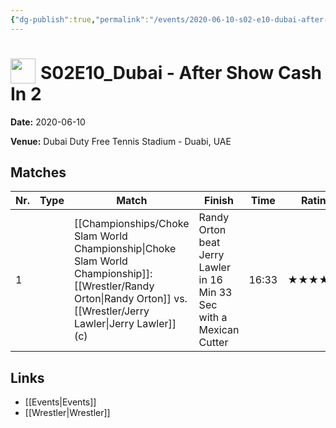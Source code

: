 ```yaml
---
{"dg-publish":true,"permalink":"/events/2020-06-10-s02-e10-dubai-after-show-cash-in-2/","title":"S02E10_Dubai - After Show Cash In 2","noteIcon":"","created":"2025-09-01T21:42:44.923+02:00"}
---
```



# <img src="z_Images/ChokeSlam.png" width="40" style="vertical-align:bottom; margin-right:8px;">**S02E10_Dubai - After Show Cash In 2**

**Date:** 2020-06-10

**Venue:** Dubai Duty Free Tennis Stadium - Duabi, UAE

## Matches

| Nr. | Type | Match | Finish | Time | Rating | Score |
|-----|------|-------|--------|------|--------|-------|
| 1 |  | [[Championships/Choke Slam World Championship\|Choke Slam World Championship]]: [[Wrestler/Randy Orton\|Randy Orton]] vs. [[Wrestler/Jerry Lawler\|Jerry Lawler]] (c) | Randy Orton beat Jerry Lawler in 16 Min 33 Sec with a Mexican Cutter | 16:33 | ★★★★1/2 | 92 |

## Links
- [[Events\|Events]]
- [[Wrestler\|Wrestler]]
